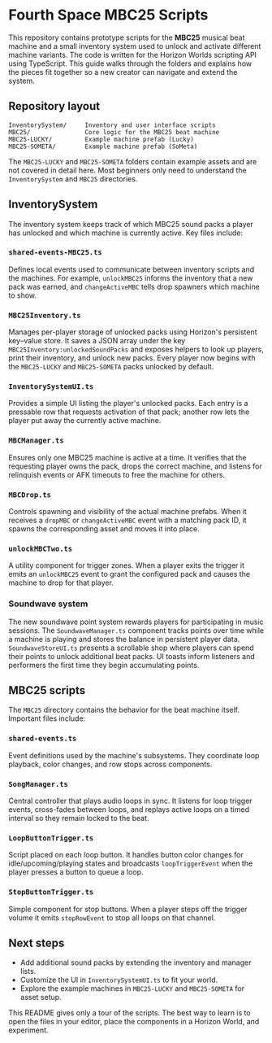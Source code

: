 # Fourth Space MBC25 Scripts

This repository contains prototype scripts for the **MBC25** musical beat machine and a small inventory system used to unlock and activate different machine variants. The code is written for the Horizon Worlds scripting API using TypeScript. This guide walks through the folders and explains how the pieces fit together so a new creator can navigate and extend the system.

## Repository layout

```
InventorySystem/     Inventory and user interface scripts
MBC25/               Core logic for the MBC25 beat machine
MBC25-LUCKY/         Example machine prefab (Lucky)
MBC25-SOMETA/        Example machine prefab (SoMeta)
```

The `MBC25-LUCKY` and `MBC25-SOMETA` folders contain example assets and are not covered in detail here. Most beginners only need to understand the `InventorySystem` and `MBC25` directories.

## InventorySystem

The inventory system keeps track of which MBC25 sound packs a player has unlocked and which machine is currently active. Key files include:

### `shared-events-MBC25.ts`
Defines local events used to communicate between inventory scripts and the machines. For example, `unlockMBC25` informs the inventory that a new pack was earned, and `changeActiveMBC` tells drop spawners which machine to show.

### `MBC25Inventory.ts`
Manages per-player storage of unlocked packs using Horizon's persistent key–value store. It saves a JSON array under the key `MBC25Inventory:unlockedSoundPacks` and exposes helpers to look up players, print their inventory, and unlock new packs. Every player now begins with the `MBC25-LUCKY` and `MBC25-SOMETA` packs unlocked by default.

### `InventorySystemUI.ts`
Provides a simple UI listing the player's unlocked packs. Each entry is a pressable row that requests activation of that pack; another row lets the player put away the currently active machine.

### `MBCManager.ts`
Ensures only one MBC25 machine is active at a time. It verifies that the requesting player owns the pack, drops the correct machine, and listens for relinquish events or AFK timeouts to free the machine for others.

### `MBCDrop.ts`
Controls spawning and visibility of the actual machine prefabs. When it receives a `dropMBC` or `changeActiveMBC` event with a matching pack ID, it spawns the corresponding asset and moves it into place.

### `unlockMBCTwo.ts`
A utility component for trigger zones. When a player exits the trigger it emits an `unlockMBC25` event to grant the configured pack and causes the machine to drop for that player.

### Soundwave system
The new soundwave point system rewards players for participating in music sessions. The `SoundwaveManager.ts` component tracks
points over time while a machine is playing and stores the balance in persistent player data. `SoundwaveStoreUI.ts` presents a
scrollable shop where players can spend their points to unlock additional beat packs. UI toasts inform listeners and performers the
first time they begin accumulating points.

## MBC25 scripts

The `MBC25` directory contains the behavior for the beat machine itself. Important files include:

### `shared-events.ts`
Event definitions used by the machine's subsystems. They coordinate loop playback, color changes, and row stops across components.

### `SongManager.ts`
Central controller that plays audio loops in sync. It listens for loop trigger events, cross-fades between loops, and replays active loops on a timed interval so they remain locked to the beat.

### `LoopButtonTrigger.ts`
Script placed on each loop button. It handles button color changes for idle/upcoming/playing states and broadcasts `loopTriggerEvent` when the player presses a button to queue a loop.

### `StopButtonTrigger.ts`
Simple component for stop buttons. When a player steps off the trigger volume it emits `stopRowEvent` to stop all loops on that channel.

## Next steps

* Add additional sound packs by extending the inventory and manager lists.
* Customize the UI in `InventorySystemUI.ts` to fit your world.
* Explore the example machines in `MBC25-LUCKY` and `MBC25-SOMETA` for asset setup.

This README gives only a tour of the scripts. The best way to learn is to open the files in your editor, place the components in a Horizon World, and experiment.
